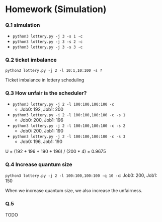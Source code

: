 # Homework (Simulation)

### Q.1 simulation
- `python3 lottery.py -j 3 -s 1 -c`
- `python3 lottery.py -j 3 -s 2 -c`
- `python3 lottery.py -j 3 -s 3 -c`

### Q.2 ticket imbalance

`python3 lottery.py -j 2 -l 10:1,10:100 -s ?`

Ticket imbalance in lottery scheduling 

### Q.3 How unfair is the scheduler?

- `python3 lottery.py -j 2 -l 100:100,100:100 -c`
  - Job0: 192, Job1: 200
- `python3 lottery.py -j 2 -l 100:100,100:100 -c -s 1`
  - Job0: 200, Job1: 196 
- `python3 lottery.py -j 2 -l 100:100,100:100 -c -s 2`
  - Job0: 200, Job1: 190 
- `python3 lottery.py -j 2 -l 100:100,100:100 -c -s 3`
  - Job0: 196, Job1: 190 

U = (192 + 196 + 190 + 196) / (200 * 4) = 0.9675

### Q.4 Increase quantum size

`python3 lottery.py -j 2 -l 100:100,100:100 -q 10 -c`: Job0: 200, Job1: 150

When we increase quantum size, we also increase the unfairness.

### Q.5
TODO